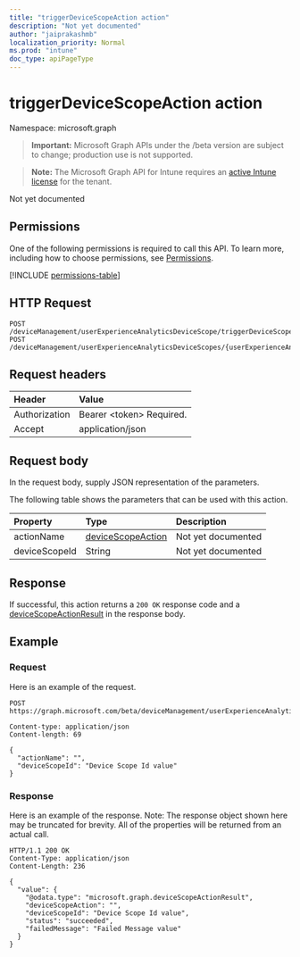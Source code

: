 ```yaml
---
title: "triggerDeviceScopeAction action"
description: "Not yet documented"
author: "jaiprakashmb"
localization_priority: Normal
ms.prod: "intune"
doc_type: apiPageType
---
```


# triggerDeviceScopeAction action

Namespace: microsoft.graph

> **Important:** Microsoft Graph APIs under the /beta version are subject to change; production use is not supported.

> **Note:** The Microsoft Graph API for Intune requires an [active Intune license](https://go.microsoft.com/fwlink/?linkid=839381) for the tenant.

Not yet documented

## Permissions
One of the following permissions is required to call this API. To learn more, including how to choose permissions, see [Permissions](/graph/permissions-reference).

<!-- { "blockType": "permissions", "name": "intune_devices_userexperienceanalyticsdevicescope_triggerdevicescopeaction" } -->
[!INCLUDE [permissions-table](../includes/permissions/intune-devices-userexperienceanalyticsdevicescope-triggerdevicescopeaction-permissions.md)]

## HTTP Request
<!-- {
  "blockType": "ignored"
}
-->
``` http
POST /deviceManagement/userExperienceAnalyticsDeviceScope/triggerDeviceScopeAction
POST /deviceManagement/userExperienceAnalyticsDeviceScopes/{userExperienceAnalyticsDeviceScopeId}/triggerDeviceScopeAction
```

## Request headers
|Header|Value|
|:---|:---|
|Authorization|Bearer &lt;token&gt; Required.|
|Accept|application/json|

## Request body
In the request body, supply JSON representation of the parameters.

The following table shows the parameters that can be used with this action.

|Property|Type|Description|
|:---|:---|:---|
|actionName|[deviceScopeAction](../resources/intune-devices-devicescopeaction.md)|Not yet documented|
|deviceScopeId|String|Not yet documented|



## Response
If successful, this action returns a `200 OK` response code and a [deviceScopeActionResult](../resources/intune-devices-devicescopeactionresult.md) in the response body.

## Example

### Request
Here is an example of the request.
``` http
POST https://graph.microsoft.com/beta/deviceManagement/userExperienceAnalyticsDeviceScope/triggerDeviceScopeAction

Content-type: application/json
Content-length: 69

{
  "actionName": "",
  "deviceScopeId": "Device Scope Id value"
}
```

### Response
Here is an example of the response. Note: The response object shown here may be truncated for brevity. All of the properties will be returned from an actual call.
``` http
HTTP/1.1 200 OK
Content-Type: application/json
Content-Length: 236

{
  "value": {
    "@odata.type": "microsoft.graph.deviceScopeActionResult",
    "deviceScopeAction": "",
    "deviceScopeId": "Device Scope Id value",
    "status": "succeeded",
    "failedMessage": "Failed Message value"
  }
}
```
